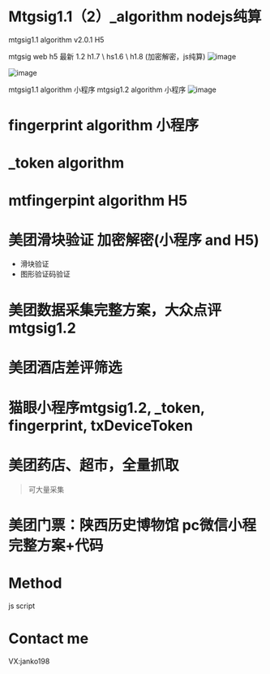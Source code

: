 # Mtgsig1.1（2）_algorithm nodejs纯算
mtgsig1.1 algorithm v2.0.1  H5

mtgsig web h5 最新 1.2 h1.7 \ hs1.6 \ h1.8 (加密解密，js纯算)
![image](https://github.com/user-attachments/assets/d52c9eba-7df9-493e-89da-b617216ea1a0)

![image](https://github.com/liuyuanjun520/Mtgsig1.1_algorithm/assets/54762364/cb2cba14-475e-48e8-a4c7-20eaefe079df)

mtgsig1.1 algorithm 小程序
mtgsig1.2 algorithm  小程序
![image](https://github.com/liuyuanjun520/Mtgsig1.1_algorithm/assets/54762364/0ae2d583-9656-470e-9a63-bf32e8b1cb97)

# fingerprint algorithm 小程序

# _token algorithm
 
# mtfingerpint algorithm  H5

# 美团滑块验证 加密解密(小程序 and H5)
 - 滑块验证
 - 图形验证码验证
# 美团数据采集完整方案，大众点评mtgsig1.2

# 美团酒店差评筛选

# 猫眼小程序mtgsig1.2, _token, fingerprint, txDeviceToken

# 美团药店、超市，全量抓取
> 可大量采集

# 美团门票：陕西历史博物馆 pc微信小程完整方案+代码


# Method
  js script
# Contact me
VX:janko198 

